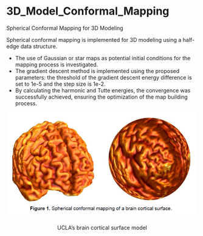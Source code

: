 # 3D_Model_Conformal_Mapping

Spherical Conformal Mapping for 3D Modeling 

Spherical conformal mapping is implemented for 3D modeling using a half-edge data structure.

- The use of Gaussian or star maps as potential initial conditions for the mapping process is investigated.
- The gradient descent method is implemented using the proposed parameters: the threshold of the gradient descent energy difference is set to 1e-5 and the step size is 1e-2.
- By calculating the harmonic and Tutte energies, the convergence was successfully achieved, ensuring the optimization of the map building process.


<div align="center";>
    <div style="display: inline-block; text-align: center;">
        <img src="https://github.com/bryanliao24/3D_Model_Conformal_Mapping/blob/main/img/1.PNG" alt="UCLA’s brain cortical surface model" />
        <p style="text-align: center;">UCLA’s brain cortical surface model</p>
    </div>
</div>
